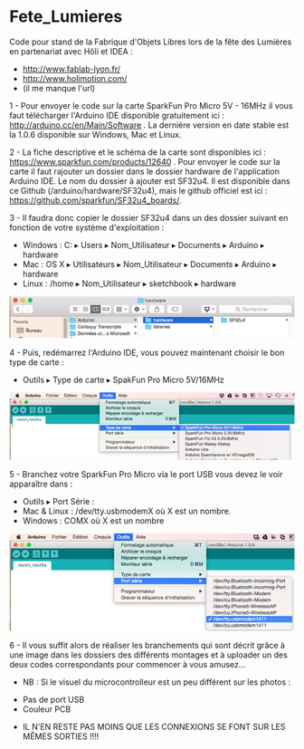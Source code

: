 Fete_Lumieres
=============

Code pour stand de la Fabrique d'Objets Libres lors de la fête des Lumières en partenariat avec Hôli et IDEA :

- http://www.fablab-lyon.fr/
- http://www.holimotion.com/
- (il me manque l'url)

1 - Pour envoyer le code sur la carte SparkFun Pro Micro 5V - 16MHz il vous faut télécharger l'Arduino IDE disponible gratuitement ici : http://arduino.cc/en/Main/Software . La dernière version en date stable est la 1.0.6 disponible sur Windows, Mac et Linux.

2 - La fiche descriptive et le schéma de la carte sont disponibles ici : https://www.sparkfun.com/products/12640 . Pour envoyer le code sur la carte il faut rajouter un dossier dans le dossier hardware de l'application Arduino IDE. Le nom du dossier à ajouter est SF32u4. Il est disponible dans ce Github (/arduino/hardware/SF32u4), mais le github officiel est ici : https://github.com/sparkfun/SF32u4_boards/.

3 - Il faudra donc copier le dossier SF32u4 dans un des dossier suivant en fonction de votre système d'exploitation :

* Windows : C: ▸ Users ▸ Nom_Utilisateur ▸ Documents ▸ Arduino ▸ hardware
* Mac : OS X ▸ Utilisateurs ▸ Nom_Utilisateur ▸ Documents ▸ Arduino ▸ hardware
* Linux : /home ▸ Nom_Utilisateur ▸ sketchbook ▸ hardware

![alt tag](https://raw.githubusercontent.com/Anderson69s/Fete_Lumieres/master/img/hardware_folder.png)

4 - Puis, redémarrez l'Arduino IDE, vous pouvez maintenant choisir le bon type de carte : 

* Outils ▸ Type de carte ▸ SpakFun Pro Micro 5V/16MHz

![alt tag](https://raw.githubusercontent.com/Anderson69s/Fete_Lumieres/master/img/type_de_carte.png)

5 - Branchez votre SparkFun Pro Micro via le port USB vous devez le voir apparaître dans : 

* Outils ▸ Port Série :
* Mac & Linux : /dev/tty.usbmodemX où X est un nombre.
* Windows : COMX où X est un nombre

![alt tag](https://raw.githubusercontent.com/Anderson69s/Fete_Lumieres/master/img/outils_ports.png)

6 - Il vous suffit alors de réaliser les branchements qui sont décrit grâce à une image dans les dossiers des différents montages et à uploader un des deux codes correspondants pour commencer à vous amusez... 


* NB : Si le visuel du microcontrolleur est un peu différent sur les photos : 

- Pas de port USB 
- Couleur PCB 

* IL N'EN RESTE PAS MOINS QUE LES CONNEXIONS SE FONT SUR LES MÊMES SORTIES !!!!

